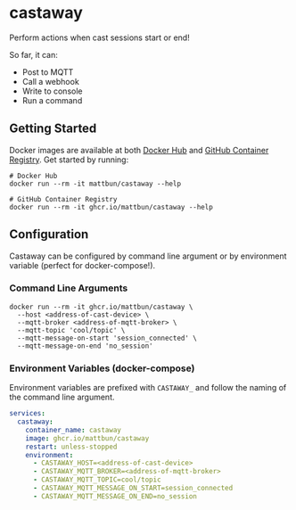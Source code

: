 # castaway

Perform actions when cast sessions start or end!

So far, it can:

- Post to MQTT
- Call a webhook
- Write to console
- Run a command

## Getting Started

Docker images are available at both [Docker Hub](https://hub.docker.com/repository/docker/mattbun/castaway) and [GitHub Container Registry](https://github.com/mattbun/castaway/pkgs/container/castaway). Get started by running:

```shell
# Docker Hub
docker run --rm -it mattbun/castaway --help

# GitHub Container Registry
docker run --rm -it ghcr.io/mattbun/castaway --help
```

## Configuration

Castaway can be configured by command line argument or by environment variable (perfect for docker-compose!).

### Command Line Arguments

```shell
docker run --rm -it ghcr.io/mattbun/castaway \
  --host <address-of-cast-device> \
  --mqtt-broker <address-of-mqtt-broker> \
  --mqtt-topic 'cool/topic' \
  --mqtt-message-on-start 'session_connected' \
  --mqtt-message-on-end 'no_session'
```

### Environment Variables (docker-compose)

Environment variables are prefixed with `CASTAWAY_` and follow the naming of the command line argument.

```yaml
services:
  castaway:
    container_name: castaway
    image: ghcr.io/mattbun/castaway
    restart: unless-stopped
    environment:
      - CASTAWAY_HOST=<address-of-cast-device>
      - CASTAWAY_MQTT_BROKER=<address-of-mqtt-broker>
      - CASTAWAY_MQTT_TOPIC=cool/topic
      - CASTAWAY_MQTT_MESSAGE_ON_START=session_connected
      - CASTAWAY_MQTT_MESSAGE_ON_END=no_session
```
